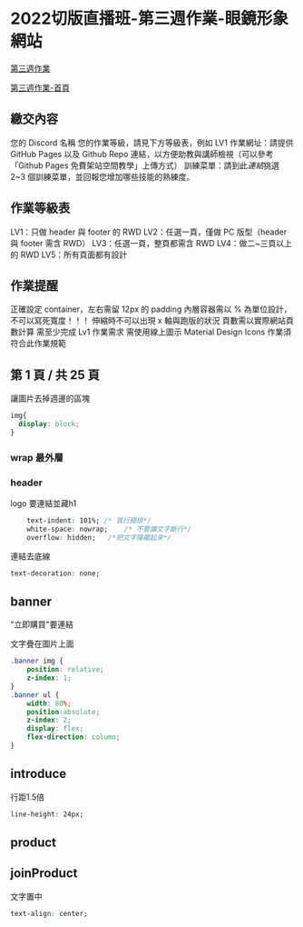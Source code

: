 # 2022切版直播班-第三週作業-眼鏡形象網站

[第三週作業](https://xd.adobe.com/view/5b20cbc4-5c64-4b67-814e-633b078a8cd4-0e73/grid/)  

[第三週作業-首頁](https://oli2022.github.io/2022HtmlLiveWeek3HW/%E4%BD%9C%E6%A5%AD-%E7%AC%AC%E4%B8%89%E9%80%B1-%E7%9C%BC%E9%8F%A1%E8%A1%8C%E5%BD%A2%E8%B1%A1%E7%B6%B2%E7%AB%99/index.html)

## 繳交內容
您的 Discord 名稱
您的作業等級，請見下方等級表，例如 LV1
作業網址：請提供 GitHub Pages 以及 Github Repo 連結，以方便助教與講師檢視（可以參考「Github Pages 免費架站空間教學」上傳方式）
訓練菜單：請到此*連結*挑選 2~3 個訓練菜單，並回報您增加哪些技能的熟練度。


## 作業等級表
LV1：只做 header 與 footer 的 RWD
LV2：任選一頁，僅做 PC 版型（header 與 footer 需含 RWD）
LV3：任選一頁，整頁都需含 RWD
LV4：做二~三頁以上的 RWD
LV5：所有頁面都有設計


## 作業提醒
正確設定 container，左右需留 12px 的 padding
內層容器需以 % 為單位設計，不可以寫死寬度！！！
伸縮時不可以出現 x 軸與跑版的狀況
頁數需以實際網站頁數計算
需至少完成 Lv1 作業需求
需使用線上圖示 Material Design Icons
作業須符合此作業規範

## 第 1 頁 / 共 25 頁
讓圖片去掉週邊的區塊
```css
img{
  display: block;
}
```
### wrap 最外層

### header
logo 要連結並藏h1
```css
    text-indent: 101%; /* 首行縮排*/
    white-space: nowrap;    /* 不要讓文字斷行*/
    overflow: hidden;   /*把文字隱藏起來*/
```
連結去底線
```css
text-decoration: none;
```
## banner 
"立即購買"要連結

文字疊在圖片上面
```css
.banner img {
    position: relative;
    z-index: 1;
}
.banner ul {
    width: 80%;
    position:absolute;
    z-index: 2;
    display: flex;
    flex-direction: column;
}
```
## introduce
行距1.5倍
```css 
line-height: 24px;
```

## product

## joinProduct
文字置中
```css
text-align: center;
```
